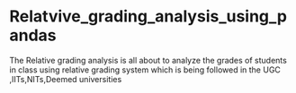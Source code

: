# Relatvive_grading_analysis_using_pandas
The Relative grading analysis is all about to analyze the grades of students in class using relative grading system which is being followed in the UGC ,IITs,NITs,Deemed universities
